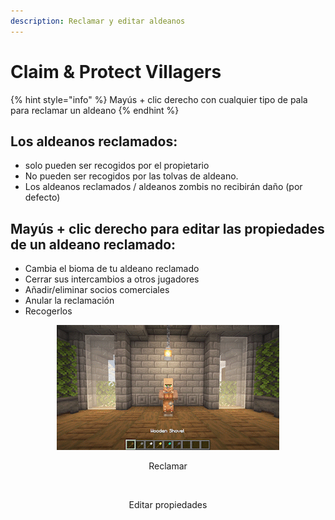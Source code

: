 ```yaml
---
description: Reclamar y editar aldeanos
---
```


# Claim & Protect Villagers

{% hint style="info" %}
Mayús + clic derecho con cualquier tipo de pala para reclamar un aldeano
{% endhint %}

## Los aldeanos reclamados:

* solo pueden ser recogidos por el propietario
* No pueden ser recogidos por las tolvas de aldeano.
* Los aldeanos reclamados / aldeanos zombis no recibirán daño (por defecto)

## Mayús + clic derecho para editar las propiedades de un aldeano reclamado:

* Cambia el bioma de tu aldeano reclamado
* Cerrar sus intercambios a otros jugadores
* Añadir/eliminar socios comerciales
* Anular la reclamación
* Recogerlos

<div align="center" data-full-width="false">

<figure><img src="../../../.gitbook/assets/sdx.gif" alt=""><figcaption><p>Reclamar</p></figcaption></figure>

</div>

<div align="center">

<figure><img src="../../../.gitbook/assets/asd.gif" alt=""><figcaption><p>Editar propiedades</p></figcaption></figure>

</div>

